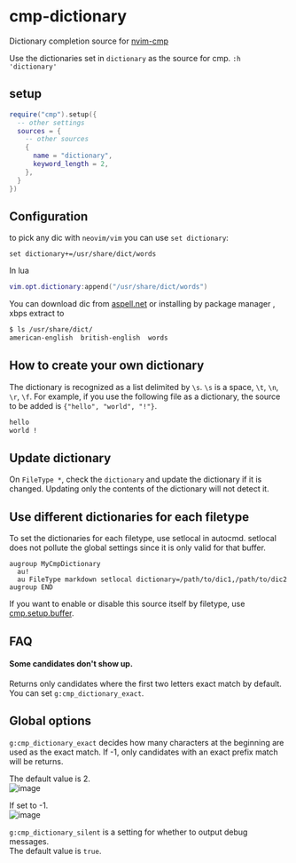 # cmp-dictionary

Dictionary completion source for [nvim-cmp](https://github.com/hrsh7th/nvim-cmp)  

Use the dictionaries set in `dictionary` as the source for cmp.
`:h 'dictionary'`

## setup

```lua
require("cmp").setup({
  -- other settings
  sources = {
    -- other sources
    {
      name = "dictionary",
      keyword_length = 2,
    },
  }
})
```

## Configuration

to pick any dic with `neovim/vim` you can use `set dictionary`:

```vim
set dictionary+=/usr/share/dict/words
```

In lua

```lua
vim.opt.dictionary:append("/usr/share/dict/words")
```

You can download dic from [aspell.net](https://ftp.gnu.org/gnu/aspell/dict/0index.html) or installing by package manager , xbps extract to

```bash
$ ls /usr/share/dict/
american-english  british-english  words
```

## How to create your own dictionary

The dictionary is recognized as a list delimited by `\s`. `\s` is a space, `\t`, `\n`, `\r`, `\f`.
For example, if you use the following file as a dictionary, the source to be added is `{"hello", "world", "!"}`.

```txt
hello
world !
```

## Update dictionary

On `FileType *`, check the `dictionary` and update the dictionary if it is changed.
Updating only the contents of the dictionary will not detect it.

## Use different dictionaries for each filetype

To set the dictionaries for each filetype, use setlocal in autocmd.
setlocal does not pollute the global settings since it is only valid for that buffer.

```vim
augroup MyCmpDictionary
  au!
  au FileType markdown setlocal dictionary=/path/to/dic1,/path/to/dic2
augroup END
```

If you want to enable or disable this source itself by filetype, use [cmp.setup.buffer](https://github.com/hrsh7th/nvim-cmp#sources-type-tablecmpsourceconfig).

## FAQ

#### Some candidates don't show up.

Returns only candidates where the first two letters exact match by default.
You can set `g:cmp_dictionary_exact`.

## Global options

`g:cmp_dictionary_exact` decides how many characters at the beginning are used as the exact match.
If -1, only candidates with an exact prefix match will be returns.  

The default value is 2.  
![image](https://user-images.githubusercontent.com/82267684/135990926-846c6289-453a-4261-aa27-612302d6a993.png)

If set to -1.  
![image](https://user-images.githubusercontent.com/82267684/135991149-32ddd711-eeba-481b-a47c-a4e63de39921.png)

`g:cmp_dictionary_silent` is a setting for whether to output debug messages.  
The default value is `true`.
